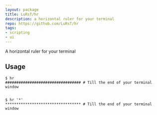 ```yaml
---
layout: package
title: LuRsT/hr
description: a horizontal ruler for your terminal
repo: https://github.com/LuRsT/hr
tags:
- scripting
- ui
---
```


A horizontal ruler for your terminal

## Usage

    $ hr
    ################################## # Till the end of your terminal window
    
    
    $ hr '*'
    ********************************** # Till the end of your terminal window
    
